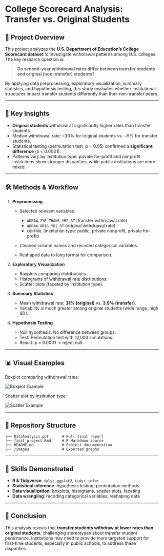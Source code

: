 # College Scorecard Analysis: Transfer vs. Original Students

## 📌 Project Overview

This project analyzes the **U.S. Department of Education’s College Scorecard dataset** to investigate withdrawal patterns among U.S. colleges.
The key research question is:

> **Do second-year withdrawal rates differ between transfer students and original (non-transfer) students?**

By applying data preprocessing, exploratory visualization, summary statistics, and hypothesis testing, this study evaluates whether institutional structures impact transfer students differently than their non-transfer peers.

---

## 🎯 Key Insights

* **Original students** withdraw at significantly higher rates than transfer students.
* Median withdrawal rate: \~30% for original students vs. \~5% for transfer students.
* Statistical testing (permutation test, α = 0.05) confirmed a **significant difference** (p < 0.0001).
* Patterns vary by institution type: private for-profit and nonprofit institutions show stronger disparities, while public institutions are more mixed.

---

## 🛠 Methods & Workflow

1. **Preprocessing**

   * Selected relevant variables:

     * `WDRAW_2YR_TRANS_YR2_RT` (transfer withdrawal rate)
     * `WDRAW_ORIG_YR2_RT` (original withdrawal rate)
     * `CONTROL` (institution type: public, private nonprofit, private for-profit)
   * Cleaned column names and recoded categorical variables.
   * Reshaped data to long format for comparison.

2. **Exploratory Visualization**

   * Boxplots comparing distributions.
   * Histograms of withdrawal rate distributions.
   * Scatter plots (faceted by institution type).

3. **Summary Statistics**

   * Mean withdrawal rate: **31% (original)** vs. **3.9% (transfer)**.
   * Variability is much greater among original students (wide range, high SD).

4. **Hypothesis Testing**

   * Null hypothesis: No difference between groups.
   * Test: Permutation test with 10,000 simulations.
   * Result: p < 0.0001 → reject null.

---

## 📊 Visual Examples

Boxplot comparing withdrawal rates:

![Boxplot Example](./images/boxplot_withdrawal.png)

Scatter plot by institution type:

![Scatter Example](./images/scatter_institution.png)

---

## 📂 Repository Structure

```
├── DataAnalysis.pdf      # Full final report
├── final_project.Rmd     # R Markdown source
├── README.md             # Project documentation
├── /images               # Exported graphs
```

---

## 🚀 Skills Demonstrated

* **R & Tidyverse**: `dplyr`, `ggplot2`, `tidyr`, `infer`
* **Statistical inference**: hypothesis testing, permutation methods
* **Data visualization**: boxplots, histograms, scatter plots, faceting
* **Data wrangling**: recoding categorical variables, reshaping data

---

## 📌 Conclusion

This analysis reveals that **transfer students withdraw at lower rates than original students**, challenging stereotypes about transfer student persistence. Institutions may need to provide more targeted support for first-time students, especially in public schools, to address these disparities.
